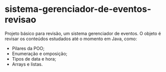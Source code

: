 # sistema-gerenciador-de-eventos-revisao
Projeto básico para revisão, um sistema gerenciador de eventos.
O objeto é revisar os conteúdos estudados até o momento em Java, como:
- Pilares da POO;
- Enumeração e omposição;
- Tipos de data e hora;
- Arrays e listas.
